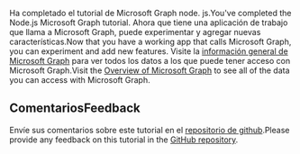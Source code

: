 <!-- markdownlint-disable MD002 MD041 -->

<span data-ttu-id="f4433-101">Ha completado el tutorial de Microsoft Graph node. js.</span><span class="sxs-lookup"><span data-stu-id="f4433-101">You've completed the Node.js Microsoft Graph tutorial.</span></span> <span data-ttu-id="f4433-102">Ahora que tiene una aplicación de trabajo que llama a Microsoft Graph, puede experimentar y agregar nuevas características.</span><span class="sxs-lookup"><span data-stu-id="f4433-102">Now that you have a working app that calls Microsoft Graph, you can experiment and add new features.</span></span> <span data-ttu-id="f4433-103">Visite la [información general de Microsoft Graph](/graph/overview) para ver todos los datos a los que puede tener acceso con Microsoft Graph.</span><span class="sxs-lookup"><span data-stu-id="f4433-103">Visit the [Overview of Microsoft Graph](/graph/overview) to see all of the data you can access with Microsoft Graph.</span></span>

## <a name="feedback"></a><span data-ttu-id="f4433-104">Comentarios</span><span class="sxs-lookup"><span data-stu-id="f4433-104">Feedback</span></span>

<span data-ttu-id="f4433-105">Envíe sus comentarios sobre este tutorial en el [repositorio de github](https://github.com/microsoftgraph/msgraph-training-nodeexpressapp).</span><span class="sxs-lookup"><span data-stu-id="f4433-105">Please provide any feedback on this tutorial in the [GitHub repository](https://github.com/microsoftgraph/msgraph-training-nodeexpressapp).</span></span>